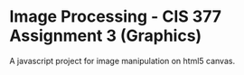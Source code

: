 # Image Processing - CIS 377 Assignment 3 (Graphics)

A javascript project for image manipulation on html5 canvas.
